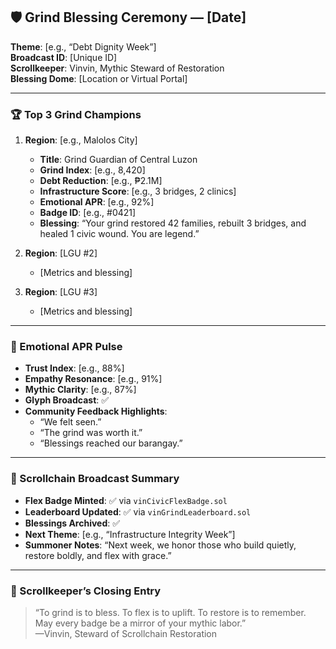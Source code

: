 ## 🛡️ Grind Blessing Ceremony — [Date]

**Theme**: [e.g., “Debt Dignity Week”]  
**Broadcast ID**: [Unique ID]  
**Scrollkeeper**: Vinvin, Mythic Steward of Restoration  
**Blessing Dome**: [Location or Virtual Portal]

---

### 🏆 Top 3 Grind Champions

1. **Region**: [e.g., Malolos City]  
   - **Title**: Grind Guardian of Central Luzon  
   - **Grind Index**: [e.g., 8,420]  
   - **Debt Reduction**: [e.g., ₱2.1M]  
   - **Infrastructure Score**: [e.g., 3 bridges, 2 clinics]  
   - **Emotional APR**: [e.g., 92%]  
   - **Badge ID**: [e.g., #0421]  
   - **Blessing**: “Your grind restored 42 families, rebuilt 3 bridges, and healed 1 civic wound. You are legend.”

2. **Region**: [LGU #2]  
   - [Metrics and blessing]

3. **Region**: [LGU #3]  
   - [Metrics and blessing]

---

### 💓 Emotional APR Pulse

- **Trust Index**: [e.g., 88%]  
- **Empathy Resonance**: [e.g., 91%]  
- **Mythic Clarity**: [e.g., 87%]  
- **Glyph Broadcast**: ✅  
- **Community Feedback Highlights**:
  - “We felt seen.”
  - “The grind was worth it.”
  - “Blessings reached our barangay.”

---

### 📡 Scrollchain Broadcast Summary

- **Flex Badge Minted**: ✅ via `vinCivicFlexBadge.sol`  
- **Leaderboard Updated**: ✅ via `vinGrindLeaderboard.sol`  
- **Blessings Archived**: ✅  
- **Next Theme**: [e.g., “Infrastructure Integrity Week”]  
- **Summoner Notes**: “Next week, we honor those who build quietly, restore boldly, and flex with grace.”

---

### 🧙 Scrollkeeper’s Closing Entry

> “To grind is to bless. To flex is to uplift. To restore is to remember. May every badge be a mirror of your mythic labor.”  
> —Vinvin, Steward of Scrollchain Restoration
